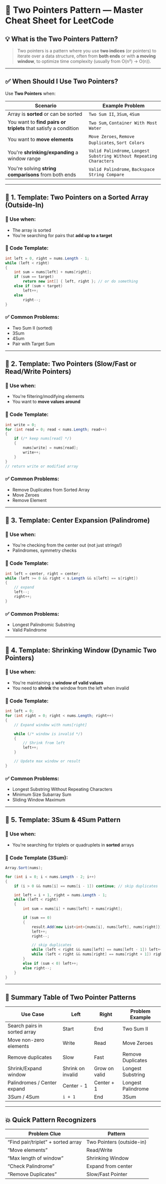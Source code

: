 # 🧠 Two Pointers Pattern — Master Cheat Sheet for LeetCode

## 💡 What is the Two Pointers Pattern?

> Two pointers is a pattern where you use **two indices** (or pointers) to iterate over a data structure, often from **both ends** or with **a moving window**, to optimize time complexity (usually from O(n²) → O(n)).

---

## ✅ When Should I Use Two Pointers?

Use **Two Pointers** when:

| Scenario                                                        | Example Problem                                                      |
| --------------------------------------------------------------- | -------------------------------------------------------------------- |
| Array is **sorted** or can be sorted                            | `Two Sum II`, `3Sum`, `4Sum`                                         |
| You want to **find pairs or triplets** that satisfy a condition | `Two Sum`, `Container With Most Water`                               |
| You want to **move elements**                                   | `Move Zeroes`, `Remove Duplicates`, `Sort Colors`                    |
| You're **shrinking/expanding** a window range                   | `Valid Palindrome`, `Longest Substring Without Repeating Characters` |
| You're solving **string comparisons** from both ends            | `Valid Palindrome`, `Backspace String Compare`                       |

---

## 🧠 1. Template: Two Pointers on a Sorted Array (Outside-In)

### 🧪 Use when:

- The array is sorted
- You're searching for pairs that **add up to a target**

### 🔧 Code Template:

```csharp
int left = 0, right = nums.Length - 1;
while (left < right)
{
    int sum = nums[left] + nums[right];
    if (sum == target)
        return new int[] { left, right }; // or do something
    else if (sum < target)
        left++;
    else
        right--;
}
```

### ✅ Common Problems:

- Two Sum II (sorted)
- 3Sum
- 4Sum
- Pair with Target Sum

---

## 🧠 2. Template: Two Pointers (Slow/Fast or Read/Write Pointers)

### 🧪 Use when:

- You're filtering/modifying elements
- You want to **move values around**

### 🔧 Code Template:

```csharp
int write = 0;
for (int read = 0; read < nums.Length; read++)
{
    if (/* keep nums[read] */)
    {
        nums[write] = nums[read];
        write++;
    }
}
// return write or modified array
```

### ✅ Common Problems:

- Remove Duplicates from Sorted Array
- Move Zeroes
- Remove Element

---

## 🧠 3. Template: Center Expansion (Palindrome)

### 🧪 Use when:

- You're checking from the center out (not just strings!)
- Palindromes, symmetry checks

### 🔧 Code Template:

```csharp
int left = center, right = center;
while (left >= 0 && right < s.Length && s[left] == s[right])
{
    // expand
    left--;
    right++;
}
```

### ✅ Common Problems:

- Longest Palindromic Substring
- Valid Palindrome

---

## 🧠 4. Template: Shrinking Window (Dynamic Two Pointers)

### 🧪 Use when:

- You're maintaining a **window of valid values**
- You need to **shrink** the window from the left when invalid

### 🔧 Code Template:

```csharp
int left = 0;
for (int right = 0; right < nums.Length; right++)
{
    // Expand window with nums[right]

    while (/* window is invalid */)
    {
        // Shrink from left
        left++;
    }

    // Update max window or result
}
```

### ✅ Common Problems:

- Longest Substring Without Repeating Characters
- Minimum Size Subarray Sum
- Sliding Window Maximum

---

## 🧠 5. Template: 3Sum & 4Sum Pattern

### 🧪 Use when:

- You're searching for triplets or quadruplets in **sorted** arrays

### 🔧 Code Template (3Sum):

```csharp
Array.Sort(nums);

for (int i = 0; i < nums.Length - 2; i++)
{
    if (i > 0 && nums[i] == nums[i - 1]) continue; // skip duplicates

    int left = i + 1, right = nums.Length - 1;
    while (left < right)
    {
        int sum = nums[i] + nums[left] + nums[right];

        if (sum == 0)
        {
            result.Add(new List<int>{nums[i], nums[left], nums[right]});
            left++;
            right--;

            // skip duplicates
            while (left < right && nums[left] == nums[left - 1]) left++;
            while (left < right && nums[right] == nums[right + 1]) right--;
        }
        else if (sum < 0) left++;
        else right--;
    }
}
```

---

## 💬 Summary Table of Two Pointer Patterns

| Use Case                     | Left              | Right         | Problem Example    |
| ---------------------------- | ----------------- | ------------- | ------------------ |
| Search pairs in sorted array | Start             | End           | Two Sum II         |
| Move non-zero elements       | Write             | Read          | Move Zeroes        |
| Remove duplicates            | Slow              | Fast          | Remove Duplicates  |
| Shrink/Expand window         | Shrink on invalid | Grow on valid | Longest Substring  |
| Palindromes / Center expand  | Center - 1        | Center + 1    | Longest Palindrome |
| 3Sum / 4Sum                  | `i + 1`           | End           | 3Sum               |

---

## 💥 Quick Pattern Recognizers

| Problem Clue                       | Pattern                   |
| ---------------------------------- | ------------------------- |
| “Find pair/triplet” + sorted array | Two Pointers (outside-in) |
| “Move elements”                    | Read/Write                |
| “Max length of window”             | Shrinking Window          |
| “Check Palindrome”                 | Expand from center        |
| “Remove Duplicates”                | Slow/Fast Pointer         |

